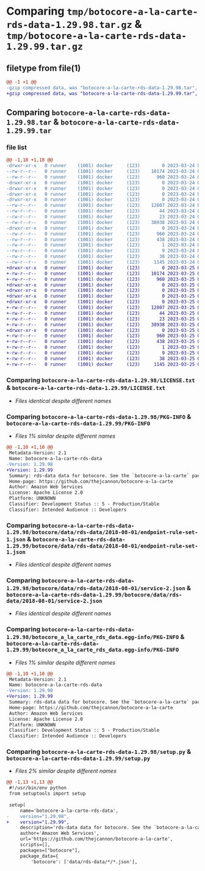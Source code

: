 # Comparing `tmp/botocore-a-la-carte-rds-data-1.29.98.tar.gz` & `tmp/botocore-a-la-carte-rds-data-1.29.99.tar.gz`

## filetype from file(1)

```diff
@@ -1 +1 @@
-gzip compressed data, was "botocore-a-la-carte-rds-data-1.29.98.tar", last modified: Fri Mar 24 01:24:36 2023, max compression
+gzip compressed data, was "botocore-a-la-carte-rds-data-1.29.99.tar", last modified: Sat Mar 25 01:23:03 2023, max compression
```

## Comparing `botocore-a-la-carte-rds-data-1.29.98.tar` & `botocore-a-la-carte-rds-data-1.29.99.tar`

### file list

```diff
@@ -1,18 +1,18 @@
-drwxr-xr-x   0 runner    (1001) docker     (123)        0 2023-03-24 01:24:36.634110 botocore-a-la-carte-rds-data-1.29.98/
--rw-r--r--   0 runner    (1001) docker     (123)    10174 2023-03-24 01:24:36.000000 botocore-a-la-carte-rds-data-1.29.98/LICENSE.txt
--rw-r--r--   0 runner    (1001) docker     (123)      960 2023-03-24 01:24:36.634110 botocore-a-la-carte-rds-data-1.29.98/PKG-INFO
-drwxr-xr-x   0 runner    (1001) docker     (123)        0 2023-03-24 01:24:36.634110 botocore-a-la-carte-rds-data-1.29.98/botocore/
-drwxr-xr-x   0 runner    (1001) docker     (123)        0 2023-03-24 01:24:36.634110 botocore-a-la-carte-rds-data-1.29.98/botocore/data/
-drwxr-xr-x   0 runner    (1001) docker     (123)        0 2023-03-24 01:24:36.634110 botocore-a-la-carte-rds-data-1.29.98/botocore/data/rds-data/
-drwxr-xr-x   0 runner    (1001) docker     (123)        0 2023-03-24 01:24:36.634110 botocore-a-la-carte-rds-data-1.29.98/botocore/data/rds-data/2018-08-01/
--rw-r--r--   0 runner    (1001) docker     (123)    12807 2023-03-24 01:23:57.000000 botocore-a-la-carte-rds-data-1.29.98/botocore/data/rds-data/2018-08-01/endpoint-rule-set-1.json
--rw-r--r--   0 runner    (1001) docker     (123)       44 2023-03-24 01:23:57.000000 botocore-a-la-carte-rds-data-1.29.98/botocore/data/rds-data/2018-08-01/examples-1.json
--rw-r--r--   0 runner    (1001) docker     (123)       23 2023-03-24 01:23:57.000000 botocore-a-la-carte-rds-data-1.29.98/botocore/data/rds-data/2018-08-01/paginators-1.json
--rw-r--r--   0 runner    (1001) docker     (123)    38938 2023-03-24 01:23:57.000000 botocore-a-la-carte-rds-data-1.29.98/botocore/data/rds-data/2018-08-01/service-2.json
-drwxr-xr-x   0 runner    (1001) docker     (123)        0 2023-03-24 01:24:36.634110 botocore-a-la-carte-rds-data-1.29.98/botocore_a_la_carte_rds_data.egg-info/
--rw-r--r--   0 runner    (1001) docker     (123)      960 2023-03-24 01:24:36.000000 botocore-a-la-carte-rds-data-1.29.98/botocore_a_la_carte_rds_data.egg-info/PKG-INFO
--rw-r--r--   0 runner    (1001) docker     (123)      438 2023-03-24 01:24:36.000000 botocore-a-la-carte-rds-data-1.29.98/botocore_a_la_carte_rds_data.egg-info/SOURCES.txt
--rw-r--r--   0 runner    (1001) docker     (123)        1 2023-03-24 01:24:36.000000 botocore-a-la-carte-rds-data-1.29.98/botocore_a_la_carte_rds_data.egg-info/dependency_links.txt
--rw-r--r--   0 runner    (1001) docker     (123)        9 2023-03-24 01:24:36.000000 botocore-a-la-carte-rds-data-1.29.98/botocore_a_la_carte_rds_data.egg-info/top_level.txt
--rw-r--r--   0 runner    (1001) docker     (123)       38 2023-03-24 01:24:36.634110 botocore-a-la-carte-rds-data-1.29.98/setup.cfg
--rw-r--r--   0 runner    (1001) docker     (123)     1145 2023-03-24 01:24:36.000000 botocore-a-la-carte-rds-data-1.29.98/setup.py
+drwxr-xr-x   0 runner    (1001) docker     (123)        0 2023-03-25 01:23:03.568796 botocore-a-la-carte-rds-data-1.29.99/
+-rw-r--r--   0 runner    (1001) docker     (123)    10174 2023-03-25 01:23:03.000000 botocore-a-la-carte-rds-data-1.29.99/LICENSE.txt
+-rw-r--r--   0 runner    (1001) docker     (123)      960 2023-03-25 01:23:03.564796 botocore-a-la-carte-rds-data-1.29.99/PKG-INFO
+drwxr-xr-x   0 runner    (1001) docker     (123)        0 2023-03-25 01:23:03.564796 botocore-a-la-carte-rds-data-1.29.99/botocore/
+drwxr-xr-x   0 runner    (1001) docker     (123)        0 2023-03-25 01:23:03.564796 botocore-a-la-carte-rds-data-1.29.99/botocore/data/
+drwxr-xr-x   0 runner    (1001) docker     (123)        0 2023-03-25 01:23:03.564796 botocore-a-la-carte-rds-data-1.29.99/botocore/data/rds-data/
+drwxr-xr-x   0 runner    (1001) docker     (123)        0 2023-03-25 01:23:03.564796 botocore-a-la-carte-rds-data-1.29.99/botocore/data/rds-data/2018-08-01/
+-rw-r--r--   0 runner    (1001) docker     (123)    12807 2023-03-25 01:22:12.000000 botocore-a-la-carte-rds-data-1.29.99/botocore/data/rds-data/2018-08-01/endpoint-rule-set-1.json
+-rw-r--r--   0 runner    (1001) docker     (123)       44 2023-03-25 01:22:12.000000 botocore-a-la-carte-rds-data-1.29.99/botocore/data/rds-data/2018-08-01/examples-1.json
+-rw-r--r--   0 runner    (1001) docker     (123)       23 2023-03-25 01:22:12.000000 botocore-a-la-carte-rds-data-1.29.99/botocore/data/rds-data/2018-08-01/paginators-1.json
+-rw-r--r--   0 runner    (1001) docker     (123)    38938 2023-03-25 01:22:12.000000 botocore-a-la-carte-rds-data-1.29.99/botocore/data/rds-data/2018-08-01/service-2.json
+drwxr-xr-x   0 runner    (1001) docker     (123)        0 2023-03-25 01:23:03.564796 botocore-a-la-carte-rds-data-1.29.99/botocore_a_la_carte_rds_data.egg-info/
+-rw-r--r--   0 runner    (1001) docker     (123)      960 2023-03-25 01:23:03.000000 botocore-a-la-carte-rds-data-1.29.99/botocore_a_la_carte_rds_data.egg-info/PKG-INFO
+-rw-r--r--   0 runner    (1001) docker     (123)      438 2023-03-25 01:23:03.000000 botocore-a-la-carte-rds-data-1.29.99/botocore_a_la_carte_rds_data.egg-info/SOURCES.txt
+-rw-r--r--   0 runner    (1001) docker     (123)        1 2023-03-25 01:23:03.000000 botocore-a-la-carte-rds-data-1.29.99/botocore_a_la_carte_rds_data.egg-info/dependency_links.txt
+-rw-r--r--   0 runner    (1001) docker     (123)        9 2023-03-25 01:23:03.000000 botocore-a-la-carte-rds-data-1.29.99/botocore_a_la_carte_rds_data.egg-info/top_level.txt
+-rw-r--r--   0 runner    (1001) docker     (123)       38 2023-03-25 01:23:03.568796 botocore-a-la-carte-rds-data-1.29.99/setup.cfg
+-rw-r--r--   0 runner    (1001) docker     (123)     1145 2023-03-25 01:23:03.000000 botocore-a-la-carte-rds-data-1.29.99/setup.py
```

### Comparing `botocore-a-la-carte-rds-data-1.29.98/LICENSE.txt` & `botocore-a-la-carte-rds-data-1.29.99/LICENSE.txt`

 * *Files identical despite different names*

### Comparing `botocore-a-la-carte-rds-data-1.29.98/PKG-INFO` & `botocore-a-la-carte-rds-data-1.29.99/PKG-INFO`

 * *Files 1% similar despite different names*

```diff
@@ -1,10 +1,10 @@
 Metadata-Version: 2.1
 Name: botocore-a-la-carte-rds-data
-Version: 1.29.98
+Version: 1.29.99
 Summary: rds-data data for botocore. See the `botocore-a-la-carte` package for more info.
 Home-page: https://github.com/thejcannon/botocore-a-la-carte
 Author: Amazon Web Services
 License: Apache License 2.0
 Platform: UNKNOWN
 Classifier: Development Status :: 5 - Production/Stable
 Classifier: Intended Audience :: Developers
```

### Comparing `botocore-a-la-carte-rds-data-1.29.98/botocore/data/rds-data/2018-08-01/endpoint-rule-set-1.json` & `botocore-a-la-carte-rds-data-1.29.99/botocore/data/rds-data/2018-08-01/endpoint-rule-set-1.json`

 * *Files identical despite different names*

### Comparing `botocore-a-la-carte-rds-data-1.29.98/botocore/data/rds-data/2018-08-01/service-2.json` & `botocore-a-la-carte-rds-data-1.29.99/botocore/data/rds-data/2018-08-01/service-2.json`

 * *Files identical despite different names*

### Comparing `botocore-a-la-carte-rds-data-1.29.98/botocore_a_la_carte_rds_data.egg-info/PKG-INFO` & `botocore-a-la-carte-rds-data-1.29.99/botocore_a_la_carte_rds_data.egg-info/PKG-INFO`

 * *Files 1% similar despite different names*

```diff
@@ -1,10 +1,10 @@
 Metadata-Version: 2.1
 Name: botocore-a-la-carte-rds-data
-Version: 1.29.98
+Version: 1.29.99
 Summary: rds-data data for botocore. See the `botocore-a-la-carte` package for more info.
 Home-page: https://github.com/thejcannon/botocore-a-la-carte
 Author: Amazon Web Services
 License: Apache License 2.0
 Platform: UNKNOWN
 Classifier: Development Status :: 5 - Production/Stable
 Classifier: Intended Audience :: Developers
```

### Comparing `botocore-a-la-carte-rds-data-1.29.98/setup.py` & `botocore-a-la-carte-rds-data-1.29.99/setup.py`

 * *Files 2% similar despite different names*

```diff
@@ -1,13 +1,13 @@
 #!/usr/bin/env python
 from setuptools import setup
 
 setup(
     name='botocore-a-la-carte-rds-data',
-    version="1.29.98",
+    version="1.29.99",
     description='rds-data data for botocore. See the `botocore-a-la-carte` package for more info.',
     author='Amazon Web Services',
     url='https://github.com/thejcannon/botocore-a-la-carte',
     scripts=[],
     packages=["botocore"],
     package_data={
         'botocore': ['data/rds-data/*/*.json'],
```

